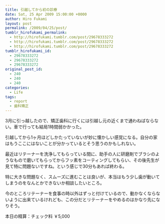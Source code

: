 ```yaml
---
title: 引越してから初の診療
date: Sat, 25 Apr 2009 15:00:00 +0000
author: Hiro Fukami
layout: post
permalink: /2009/04/25/post/
tumblr_hirofukami_permalink:
  - http://hirofukami.tumblr.com/post/29678333272
  - http://hirofukami.tumblr.com/post/29678333272
  - http://hirofukami.tumblr.com/post/29678333272
tumblr_hirofukami_id:
  - 29678333272
  - 29678333272
  - 29678333272
original_post_id:
  - 240
  - 240
  - 240
categories:
  - Life
tags:
  - report
  - 歯科矯正
---
```

<div class="section">
  <p>
    3月に引っ越したので、矯正歯科に行くには引越し元の近くまで通わねばならない。車で行っても結局1時間弱かかった。
  </p>
  
  <p>
    引越してから1ヶ月ほどしかたっていないが妙に懐かしい感覚になる。自分の家はもうここにはないことが分かっているとそう思うのかもしれない。
  </p>
  
  <p>
    最近はリテーナーを洗浄してもらっている間に、助手の人に研磨剤でブラシのようなもので磨いてもらってからフッ素をコーティングしてもらい、その後先生が見て特に問題ないですね。という感じで30分もあれば終わる。
  </p>
  
  <p>
    特に大きな問題なく、スムーズに進むことは良いが、本当はもう少し歯が動いてしまうのをなんとかできないか相談したいところ。
  </p>
  
  <p>
    今のところリテーナーを食事の時以外はずっと付けているので、動かなくならないように出来ているけれども、この分だとリテーナーをやめるのはかなり先になりそう。
  </p>
  
  <p>
    本日の精算：チェック料 ￥5,000
  </p>
</div>